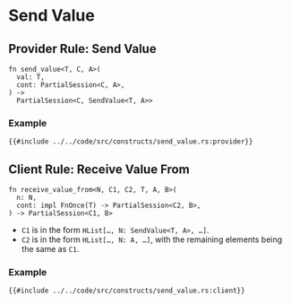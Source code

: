 # Send Value

## Provider Rule: Send Value

```rust, noplaypen
fn send_value<T, C, A>(
  val: T,
  cont: PartialSession<C, A>,
) ->
  PartialSession<C, SendValue<T, A>>
```

### Example

```rust, noplaypen
{{#include ../../code/src/constructs/send_value.rs:provider}}
```

## Client Rule: Receive Value From

```rust, noplaypen
fn receive_value_from<N, C1, C2, T, A, B>(
  n: N,
  cont: impl FnOnce(T) -> PartialSession<C2, B>,
) -> PartialSession<C1, B>
```

- `C1` is in the form `HList[…, N: SendValue<T, A>, …]`.
- `C2` is in the form `HList[…, N: A, …]`, with the remaining elements
  being the same as `C1`.

### Example

```rust, noplaypen
{{#include ../../code/src/constructs/send_value.rs:client}}
```

